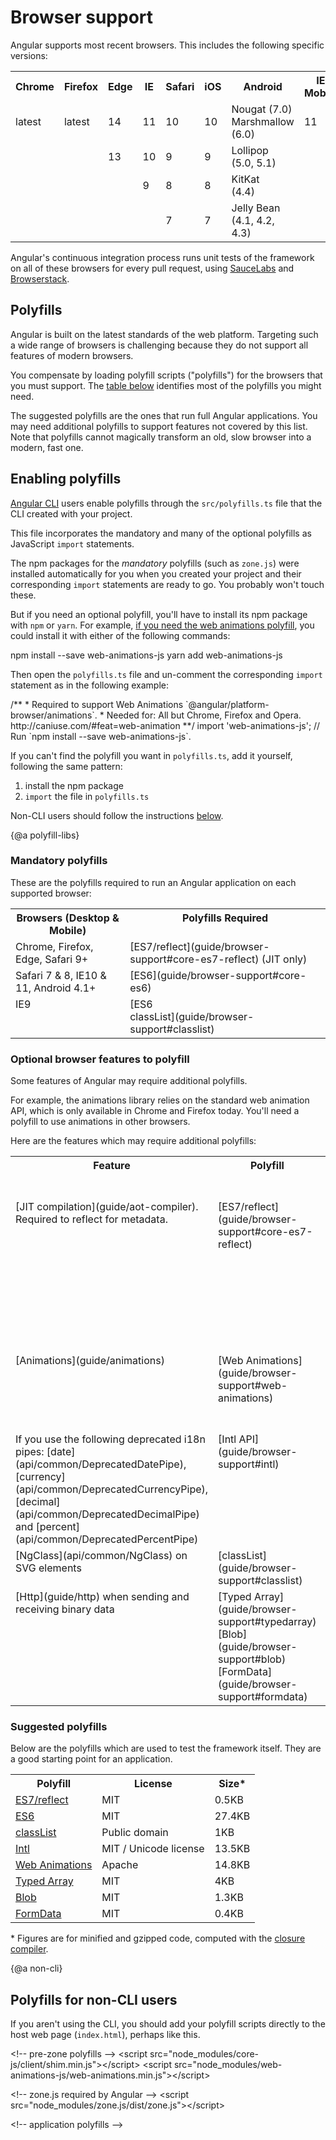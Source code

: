 # Browser support

Angular supports most recent browsers. This includes the following specific versions:

<table>
  <tr>
    <th>
      Chrome
    </th>
    <th>
      Firefox
    </th>
    <th>
      Edge
    </th>
    <th>
      IE
    </th>
    <th>
      Safari
    </th>
    <th>
      iOS
    </th>
    <th>
      Android
    </th>
    <th>
      IE Mobile
    </th>
  </tr>
  <tr>
    <td>
      latest
    </td>
    <td>
      latest
    </td>
    <td>
      14
    </td>
    <td>
      11
    </td>
    <td>
      10
    </td>
    <td>
      10
    </td>
    <td>
      Nougat (7.0)<br>Marshmallow (6.0)
    </td>
    <td>
      11
    </td>
  </tr>
  <tr>
    <td>
    </td>
    <td>
    </td>
    <td>
      13
    </td>
    <td>
      10
    </td>
    <td>
      9
    </td>
    <td>
      9
    </td>
    <td>
      Lollipop<br>(5.0, 5.1)
    </td>
    <td>
    </td>
  </tr>
  <tr>
    <td>
    </td>
    <td>
    </td>
    <td>
    </td>
    <td>
      9
    </td>
    <td>
      8
    </td>
    <td>
      8
    </td>
    <td>
      KitKat<br>(4.4)
    </td>
    <td>
    </td>
  </tr>
  <tr>
    <td>
    </td>
    <td>
    </td>
    <td>
    </td>
    <td>
    </td>
    <td>
      7
    </td>
    <td>
      7
    </td>
    <td>
      Jelly Bean<br>(4.1, 4.2, 4.3)
    </td>
    <td>
    </td>
  </tr>
</table>

<div class="l-sub-section">
Angular's continuous integration process runs unit tests of the framework on all of these browsers for every pull request,
using <a href="https://saucelabs.com/">SauceLabs</a> and
<a href="https://www.browserstack.com">Browserstack</a>.
</div>


## Polyfills

Angular is built on the latest standards of the web platform.
Targeting such a wide range of browsers is challenging because they do not support all features of modern browsers.

You compensate by loading polyfill scripts ("polyfills") for the browsers that you must support.
The [table below](#polyfill-libs) identifies most of the polyfills you might need.

<div class="alert is-important">
The suggested polyfills are the ones that run full Angular applications.
You may need additional polyfills to support features not covered by this list.
Note that polyfills cannot magically transform an old, slow browser into a modern, fast one.
</div>

## Enabling polyfills

[Angular CLI](https://github.com/angular/angular-cli/wiki) users enable polyfills through the `src/polyfills.ts` file that
the CLI created with your project.

This file incorporates the mandatory and many of the optional polyfills as JavaScript `import` statements.

The npm packages for the _mandatory_ polyfills (such as `zone.js`) were installed automatically for you when you created your project and 
their corresponding `import` statements are ready to go.
You probably won't touch these.

But if you need an optional polyfill, you'll have to install its npm package with `npm` or `yarn`.
For example, [if you need the web animations polyfill](http://caniuse.com/#feat=web-animation),
you could install it with either of the following commands:

<code-example language="sh" class="code-shell">
  npm install --save web-animations-js
  yarn add web-animations-js
</code-example>

Then open the `polyfills.ts` file and un-comment the corresponding `import` statement
as in the following example:

<code-example title="src/polyfills.ts">
  /**
  * Required to support Web Animations `@angular/platform-browser/animations`.
  * Needed for: All but Chrome, Firefox and Opera. http://caniuse.com/#feat=web-animation
  **/
  import 'web-animations-js';  // Run `npm install --save web-animations-js`.
</code-example>

If you can't find the polyfill you want in `polyfills.ts`, 
add it yourself, following the same pattern:

1. install the npm package
1. `import` the file in `polyfills.ts`

<div class="l-sub-section">

Non-CLI users should follow the instructions [below](#non-cli).
</div>

{@a polyfill-libs}

### Mandatory polyfills
These are the polyfills required to run an Angular application on each supported browser:


<table>
  <tr style="vertical-align: top">
    <th>
      Browsers (Desktop & Mobile)
    </th>
    <th>
      Polyfills Required
    </th>
  </tr>
  <tr style="vertical-align: top">
    <td>
      Chrome, Firefox, Edge, Safari 9+
    </td>
    <td>
      [ES7/reflect](guide/browser-support#core-es7-reflect) (JIT only)
    </td>
  </tr>
  <tr style="vertical-align: top">
    <td>
      Safari 7 & 8, IE10 & 11, Android 4.1+
    </td>
    <td>
      [ES6](guide/browser-support#core-es6)
    </td>
  </tr>
  <tr style="vertical-align: top">
    <td>
      IE9
    </td>
    <td>
      [ES6<br>classList](guide/browser-support#classlist)
    </td>
  </tr>
</table>


### Optional browser features to polyfill

Some features of Angular may require additional polyfills.

For example, the animations library relies on the standard web animation API, which is only available in Chrome and Firefox today.
You'll need a polyfill to use animations in other browsers.

Here are the features which may require additional polyfills:


<table>
  <tr style="vertical-align: top">
    <th>
      Feature
    </th>
    <th>
      Polyfill
    </th>
    <th style="width: 50%">
       Browsers (Desktop & Mobile)
    </th>
  </tr>
  <tr style="vertical-align: top">
    <td>
      [JIT compilation](guide/aot-compiler). 
      Required to reflect for metadata.
    </td>
    <td>
      [ES7/reflect](guide/browser-support#core-es7-reflect)
    </td>
    <td>
      All current browsers.
      Enabled by default.
      Can remove If you always use AOT and only use Angular decorators.
    </td>
  </tr>
  <tr style="vertical-align: top">
    <td>
      [Animations](guide/animations)
    </td>
    <td>
      [Web Animations](guide/browser-support#web-animations)
    </td>
    <td>
      All but Chrome and Firefox<br>Not supported in IE9
    </td>
  </tr>
  <tr style="vertical-align: top">
    <td>
    If you use the following deprecated i18n pipes: [date](api/common/DeprecatedDatePipe), [currency](api/common/DeprecatedCurrencyPipe), [decimal](api/common/DeprecatedDecimalPipe) and [percent](api/common/DeprecatedPercentPipe)
    </td>
    <td>
      [Intl API](guide/browser-support#intl)
    </td>
    <td>
      All but Chrome, Firefox, Edge, IE11 and Safari 10
    </td>
  </tr>
  <tr style="vertical-align: top">
    <td>
       [NgClass](api/common/NgClass) on SVG elements
    </td>
    <td>
      [classList](guide/browser-support#classlist)
    </td>
    <td>
      IE10, IE11
    </td>
  </tr>
  <tr style="vertical-align: top">
    <td>
      [Http](guide/http) when sending and receiving binary data
    </td>
    <td>
      [Typed&nbsp;Array](guide/browser-support#typedarray)<br>
      [Blob](guide/browser-support#blob)<br>
      [FormData](guide/browser-support#formdata)
    </td>
    <td>
      IE 9
    </td>
  </tr>
</table>



### Suggested polyfills ##
Below are the polyfills which are used to test the framework itself. They are a good starting point for an application.


<table>
  <tr>
    <th>
      Polyfill
    </th>
    <th>
      License
    </th>
    <th>
      Size*
    </th>
  </tr>
  <tr>
    <td>
      <a id='core-es7-reflect' href="https://github.com/zloirock/core-js/blob/master/es7/reflect.js">ES7/reflect</a>
    </td>
    <td>
      MIT
    </td>
    <td>
      0.5KB
    </td>
  </tr>
  <tr>
    <td>
      <a id='core-es6' href="https://github.com/zloirock/core-js">ES6</a>
    </td>
    <td>
      MIT
    </td>
    <td>
      27.4KB
    </td>
  </tr>
  <tr>
    <td>
      <a id='classlist' href="https://github.com/eligrey/classList.js">classList</a>
    </td>
    <td>
      Public domain
    </td>
    <td>
      1KB
    </td>
  </tr>
  <tr>
    <td>
      <a id='intl' href="https://github.com/andyearnshaw/Intl.js">Intl</a>
    </td>
    <td>
      MIT / Unicode license
    </td>
    <td>
      13.5KB
    </td>
  </tr>
  <tr>
    <td>
       <a id='web-animations' href="https://github.com/web-animations/web-animations-js">Web Animations</a>
    </td>
    <td>
      Apache
    </td>
    <td>
      14.8KB
    </td>
  </tr>
  <tr>
    <td>
      <a id='typedarray' href="https://github.com/inexorabletash/polyfill/blob/master/typedarray.js">Typed Array</a>
    </td>
    <td>
      MIT
    </td>
    <td>
      4KB
    </td>
  </tr>
  <tr>
    <td>
       <a id='blob' href="https://github.com/eligrey/Blob.js">Blob</a>
    </td>
    <td>
      MIT
    </td>
    <td>
      1.3KB
    </td>
  </tr>
  <tr>
    <td>
       <a id='formdata' href="https://github.com/francois2metz/html5-formdata">FormData</a>
    </td>
    <td>
      MIT
    </td>
    <td>
      0.4KB
    </td>
  </tr>
</table>



\* Figures are for minified and gzipped code,
computed with the <a href="http://closure-compiler.appspot.com/home">closure compiler</a>.

{@a non-cli}
## Polyfills for non-CLI users

If you aren't using the CLI, you should add your polyfill scripts directly to the host web page (`index.html`), perhaps like this.

<code-example title="src/index.html">
  &lt;!-- pre-zone polyfills -->
  &lt;script src="node_modules/core-js/client/shim.min.js">&lt;/script>
  &lt;script src="node_modules/web-animations-js/web-animations.min.js">&lt;/script>

  &lt;!-- zone.js required by Angular -->
  &lt;script src="node_modules/zone.js/dist/zone.js">&lt;/script>

  &lt;!-- application polyfills -->
</code-example>

